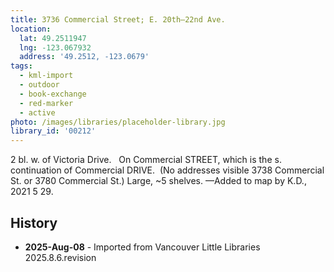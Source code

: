 ```yaml
---
title: 3736 Commercial Street; E. 20th—22nd Ave.
location:
  lat: 49.2511947
  lng: -123.067932
  address: '49.2512, -123.0679'
tags:
  - kml-import
  - outdoor
  - book-exchange
  - red-marker
  - active
photo: /images/libraries/placeholder-library.jpg
library_id: '00212'
---
```

2 bl. w. of Victoria Drive.  
On Commercial STREET, which is the 
s. continuation of Commercial DRIVE. 
(No addresses visible 3738 Commercial St. or 3780 Commercial St.)
Large, ~5 shelves.
—Added to map by K.D., 2021 5 29.

## History
- **2025-Aug-08** - Imported from Vancouver Little Libraries 2025.8.6.revision
